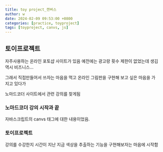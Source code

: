 ```yaml
---
title: toy project_캔버스
author: w
date: 2024-02-09 09:53:00 +0800
categories: [practice, toyproject]
tags: [toyproject, canvs, js]
---
```


## 토이프로젝트


자주사용하는 온라인 포토샵 사이트가 있음
예전에는 광고랑 횟수 제한이 없었는데 생김
역시 비즈니스...

그래서 직접만들어서 쓰자는 마음을 먹고
온라인 그림판을 구현해 보고 싶은 마음을 가지고 있다가

노마드코더 사이트에서 관련 강의를 찾게됨

### 노마드코더 강의 시작과 끝

자바스크립트의 canvs 태그에 대한 내용이었음.

### 토이프로젝트

강의를 수강한지 시간이 지난 지금
색상을 추출하는 기능을 구현해보자는 마음에 시작함


